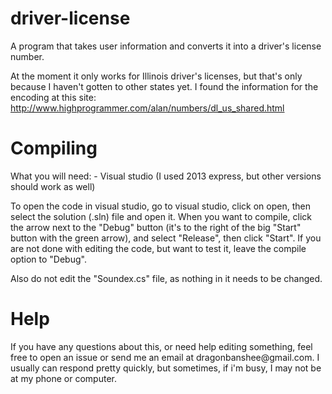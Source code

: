 # driver-license
A program that takes user information and converts it into a driver's license number.

At the moment it only works for Illinois driver's licenses, but that's only because I haven't gotten to other states yet. I found the information for the encoding at this site: http://www.highprogrammer.com/alan/numbers/dl_us_shared.html

<h1>Compiling</h1>
What you will need:
- Visual studio (I used 2013 express, but other versions should work as well)

To open the code in visual studio, go to visual studio, click on open, then select the solution (.sln) file and open it. When you want to compile, click the arrow next to the "Debug" button (it's to the right of the big "Start" button with the green arrow), and select "Release", then click "Start". If you are not done with editing the code, but want to test it, leave the compile option to "Debug".

Also do not edit the "Soundex.cs" file, as nothing in it needs to be changed. 

<h1>Help</h1>
If you have any questions about this, or need help editing something, feel free to open an issue or send me an email at dragonbanshee@gmail.com. I usually can respond pretty quickly, but sometimes, if i'm busy, I may not be at my phone or computer. 

